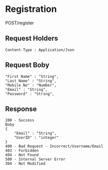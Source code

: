 # Registration

POST/register

## Request Holders

```
Content-Type : Application/Json

```

## Request Boby

```
"First Name" : "String",
"Last Name" : "String",
"Mobile No" : "Number",
"Email" : "String",
"Password" : "String",

```

## Response

```
200 - Success
Boby
{
    "Email" : "String",
    "UserID" : "integer"
}
400 - Bad Request - Incorrect/Username/Email
403 - Forbidden
404 - Not Found
500 - Internal Server Error
304 - Not Modified

```
